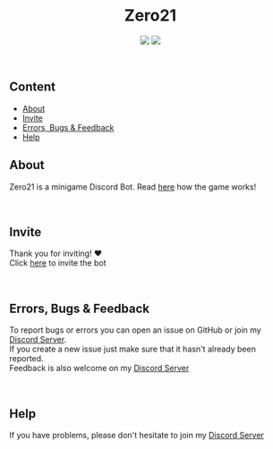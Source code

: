 <div align="center">

# **Zero21**

<p>
<a href="discord.gg/Ra4WSRYWk6"><img src="https://img.shields.io/discord/770022734234386432?label=%20discord&logo=discord&style=plastic7"/><a>

<img src=https://img.shields.io/badge/Version-V0.5--Alpha-red>
<p>
</div>

<br>

## Content
- [About](#about)
- [Invite](#invite)
- [Errors, Bugs & Feedback](#Errors,-Bugs-&-Feedback)
- [Help](#help)

## About
Zero21 is a minigame Discord Bot. Read [here](https://github.com/GoroPL/Zero21/blob/main/explanation.md) how the game works!

<br>

## Invite
Thank you for inviting! ❤️<br>
Click [here](https://zorks.de/zero21-invite) to invite the bot

<br>

## Errors, Bugs & Feedback
To report bugs or errors you can open an issue on GitHub or join my [Discord Server]. <br>
If you create a new issue just make sure that it hasn't already been reported. <br>
Feedback is also welcome on my [Discord Server]

<br>

## Help
If you have problems, please don't hesitate to join my [Discord Server]

[Discord Server]: https://zorks.de/server
